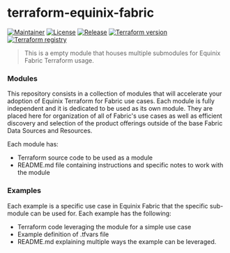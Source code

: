 # terraform-equinix-fabric
[![Maintainer](https://img.shields.io/badge/maintained%20by-equinix-red?style=flat-square)](https://www.equinix.com/)
[![License](https://img.shields.io/github/license/equinix/terraform-equinix-fabric?style=flat-square)](LICENSE)
[![Release](https://img.shields.io/github/v/release/equinix/terraform-equinix-fabric?style=flat-square)](https://github.com/equinix/terraform-equinix-fabric/releases)
[![Terraform version](https://img.shields.io/badge/terraform-%3E%3D1.5.4-623CE4.svg?style=flat-square&logo=terraform)](https://github.com/hashicorp/terraform)
[![Terraform registry](https://img.shields.io/badge/terraform-registry-623CE4.svg?style=flat-square&logo=terraform)](https://registry.terraform.io/modules/equinix/fabric/equinix/latest)

> This is a empty module that houses multiple submodules for Equinix Fabric Terraform usage.

### Modules

This repository consists in a collection of modules that will accelerate your adoption of Equinix Terraform for Fabric use cases.
Each module is fully independent and it is dedicated to be used as its own module. They are placed here for organization of
all of Fabric's use cases as well as efficient discovery and selection of the product offerings outside of the base Fabric
Data Sources and Resources.

Each module has:

* Terraform source code to be used as a module
* README.md file containing instructions and specific notes to work with the module

### Examples

Each example is a specific use case in Equinix Fabric that the specific sub-module can be used for. Each example has the following:

* Terraform code leveraging the module for a simple use case
* Example definition of .tfvars file
* README.md explaining multiple ways the example can be leveraged.
